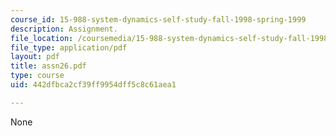 ```yaml
---
course_id: 15-988-system-dynamics-self-study-fall-1998-spring-1999
description: Assignment.
file_location: /coursemedia/15-988-system-dynamics-self-study-fall-1998-spring-1999/442dfbca2cf39ff9954dff5c8c61aea1_assn26.pdf
file_type: application/pdf
layout: pdf
title: assn26.pdf
type: course
uid: 442dfbca2cf39ff9954dff5c8c61aea1

---
```

None